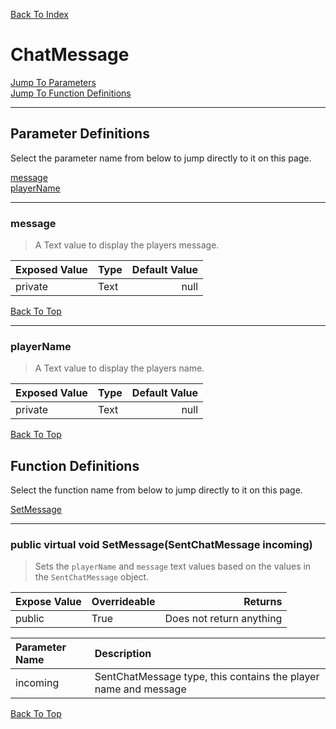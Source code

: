 [Back To Index](../../index.md)

# ChatMessage

[Jump To Parameters](#parameter-definitions)<br/>
[Jump To Function Definitions](#functions-definitions)<br/>

--------------------------------------------------------
## Parameter Definitions<a name="parameter-definitions"></a>

Select the parameter name from below to jump directly to it on this page.

[message](#parameter-message)<br>
[playerName](#parameter-playerName)<br>

------------------
 ### message<a name="parameter-message"></a>
> A Text value to display the players message.

| Exposed Value | Type | Default Value |
|:---|:---|---:|
|private |Text|null

[Back To Top](#)

------------------
 ### playerName<a name="parameter-playerName"></a>
> A Text value to display the players name.

| Exposed Value | Type | Default Value |
|:---|:---|---:|
|private |Text|null

[Back To Top](#)

## Function Definitions<a name="functions-definitions"></a>

Select the function name from below to jump directly to it on this page.

[SetMessage](#SetMessage)<br>

------------------
 ### public virtual void SetMessage(SentChatMessage incoming)<a name="SetMessage"></a>
>   Sets the `playerName` and `message` text values based on the values in the `SentChatMessage` object. 

| Expose Value | Overrideable | Returns |
|:---|:---|---:|
|public|True|Does not return anything|

| Parameter Name | Description |
|:---|:---|
|incoming|SentChatMessage type, this contains the player name and message|

[Back To Top](#)

